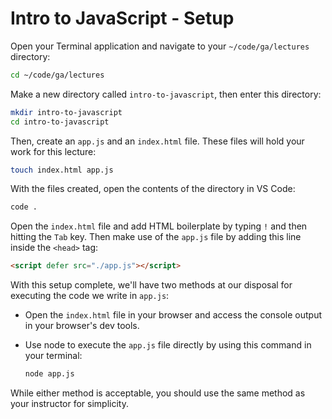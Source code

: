 # Intro to JavaScript - Setup 

Open your Terminal application and navigate to your `~/code/ga/lectures` directory:

```bash
cd ~/code/ga/lectures
```

Make a new directory called `intro-to-javascript`, then enter this directory:

```bash
mkdir intro-to-javascript
cd intro-to-javascript
```

Then, create an `app.js` and an `index.html` file. These files will hold your work for this lecture:

```bash
touch index.html app.js
```

With the files created, open the contents of the directory in VS Code:

```bash
code .
```

Open the `index.html` file and add HTML boilerplate by typing `!` and then hitting the `Tab` key. Then make use of the `app.js` file by adding this line inside the `<head>` tag:

```html
<script defer src="./app.js"></script>
```

With this setup complete, we'll have two methods at our disposal for executing the code we write in `app.js`:

- Open the `index.html` file in your browser and access the console output in your browser's dev tools.

- Use node to execute the `app.js` file directly by using this command in your terminal:

  ```bash
  node app.js
  ```

While either method is acceptable, you should use the same method as your instructor for simplicity.